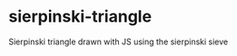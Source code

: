 sierpinski-triangle
===================

Sierpinski triangle drawn with JS using the sierpinski sieve
